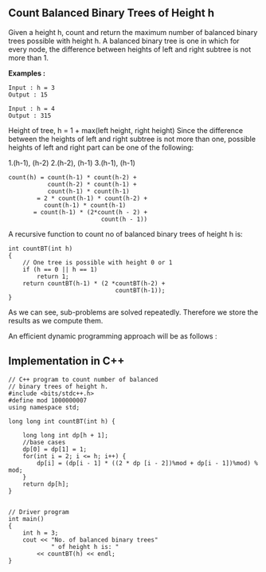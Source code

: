 ## Count Balanced Binary Trees of Height h

Given a height h, count and return the maximum number of balanced binary trees possible with height h. A balanced binary tree is one in which for every node, the difference between heights of left and right subtree is not more than 1.

**Examples :**
```
Input : h = 3
Output : 15

Input : h = 4
Output : 315
```
Height of tree, h = 1 + max(left height, right height)
Since the difference between the heights of left and right subtree is not more than one, possible heights of left and right part can be one of the following: 
 

1.(h-1), (h-2)
2.(h-2), (h-1)
3.(h-1), (h-1)

```
count(h) = count(h-1) * count(h-2) + 
           count(h-2) * count(h-1) + 
           count(h-1) * count(h-1)
        = 2 * count(h-1) * count(h-2) +  
          count(h-1) * count(h-1)
       = count(h-1) * (2*count(h - 2) + 
                          count(h - 1))
```
A recursive function to count no of balanced binary trees of height h is: 
```
int countBT(int h)
{
    // One tree is possible with height 0 or 1
    if (h == 0 || h == 1)
        return 1;
    return countBT(h-1) * (2 *countBT(h-2) +
                              countBT(h-1));
}
```

As we can see, sub-problems are solved repeatedly. Therefore we store the results as we compute them. 

An efficient dynamic programming approach will be as follows : 

## Implementation in C++

```
// C++ program to count number of balanced
// binary trees of height h.
#include <bits/stdc++.h>
#define mod 1000000007
using namespace std;

long long int countBT(int h) {
	
	long long int dp[h + 1];
	//base cases
	dp[0] = dp[1] = 1;
	for(int i = 2; i <= h; i++) {
		dp[i] = (dp[i - 1] * ((2 * dp [i - 2])%mod + dp[i - 1])%mod) % mod;
	}
	return dp[h];
}


// Driver program
int main()
{
	int h = 3;
	cout << "No. of balanced binary trees"
			" of height h is: "
		<< countBT(h) << endl;
}
```
